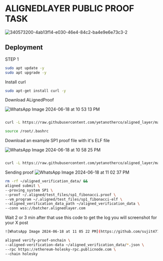 
# ALIGNEDLAYER PUBLIC PROOF TASK
![340573200-4ab13f14-e030-46e4-84c2-ba4e9e6e73c3-2](https://github.com/sujit4775/Alignedlayer-Testnet-Proof-/assets/141178071/e9d163df-d61e-4071-bef0-9b924ca23d2d)


## Deployment

STEP 1
```bash
sudo apt update -y
sudo apt upgrade -y
```
Install curl

```bash
sudo apt-get install curl -y
```
Download ALignedProof

![WhatsApp Image 2024-06-18 at 10 53 13 PM](https://github.com/sujit4775/Alignedlayer-Testnet-Proof-/assets/141178071/efffe5eb-7f5e-4009-b96f-86dda7f16904)

```bash

curl -L https://raw.githubusercontent.com/yetanotherco/aligned_layer/main/batcher/aligned/install_aligned.sh | bash
```
```bash
source /root/.bashrc
```
Download an example SP1 proof file with it's ELF file

![WhatsApp Image 2024-06-18 at 10 58 25 PM](https://github.com/sujit4775/Alignedlayer-Testnet-Proof-/assets/141178071/d4431380-88ff-4d88-840e-bcaeb2751a59)

```bash

curl -L https://raw.githubusercontent.com/yetanotherco/aligned_layer/main/batcher/aligned/get_proof_test_files.sh | bash
```

Sending proof
![WhatsApp Image 2024-06-18 at 11 02 37 PM](https://github.com/sujit4775/Alignedlayer-Testnet-Proof-/assets/141178071/3569d018-c2c0-48fd-80e2-f1898a92dfb7)

```bash
rm -rf ~/aligned_verification_data/ &&
aligned submit \
--proving_system SP1 \
--proof ~/.aligned/test_files/sp1_fibonacci.proof \
--vm_program ~/.aligned/test_files/sp1_fibonacci-elf \
--aligned_verification_data_path ~/aligned_verification_data \
--conn wss://batcher.alignedlayer.com
```
Wait 2 or 3 min after that
use this code to get the log you will screenshot for your X post
```bash
![WhatsApp Image 2024-06-18 at 11 05 22 PM](https://github.com/sujit4775/Alignedlayer-Testnet-Proof-/assets/141178071/4ad380ab-d7bb-4912-a96f-5de21a4a4a54)

aligned verify-proof-onchain \
--aligned-verification-data ~/aligned_verification_data/*.json \
--rpc https://ethereum-holesky-rpc.publicnode.com \
--chain holesky
```
